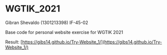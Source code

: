 # WGTIK_2021

Gibran Shevaldo (1301213398)
IF-45-02

Base code for personal website exercise for WGTIK 2021

Result:
[https://gibs14.github.io/Try-Website_1/](https://gibs14.github.io/Try-Website_1/)
